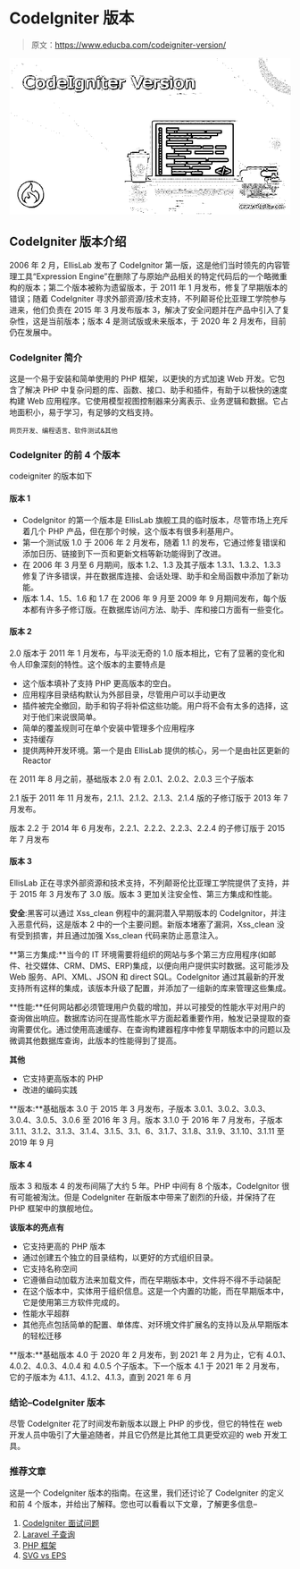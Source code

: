 # CodeIgniter 版本

> 原文：<https://www.educba.com/codeigniter-version/>

![CodeIgniter Version](img/34b306a424571a4d9036fa55473a4d9b.png)



## CodeIgniter 版本介绍

2006 年 2 月，EllisLab 发布了 CodeIgnitor 第一版，这是他们当时领先的内容管理工具“Expression Engine”在删除了与原始产品相关的特定代码后的一个略微重构的版本；第二个版本被称为遗留版本，于 2011 年 1 月发布，修复了早期版本的错误；随着 CodeIgniter 寻求外部资源/技术支持，不列颠哥伦比亚理工学院参与进来，他们负责在 2015 年 3 月发布版本 3，解决了安全问题并在产品中引入了复杂性，这是当前版本；版本 4 是测试版或未来版本，于 2020 年 2 月发布，目前仍在发展中。

### CodeIgniter 简介

这是一个易于安装和简单使用的 PHP 框架，以更快的方式加速 Web 开发。它包含了解决 PHP 中复杂问题的库、函数、接口、助手和插件，有助于以极快的速度构建 Web 应用程序。它使用模型视图控制器来分离表示、业务逻辑和数据。它占地面积小，易于学习，有足够的文档支持。

<small>网页开发、编程语言、软件测试&其他</small>

### CodeIgniter 的前 4 个版本

codeigniter 的版本如下

#### 版本 1

*   CodeIgnitor 的第一个版本是 EllisLab 旗舰工具的临时版本，尽管市场上充斥着几个 PHP 产品，但在那个时候，这个版本有很多利基用户。
*   第一个测试版 1.0 于 2006 年 2 月发布，随着 1.1 的发布，它通过修复错误和添加日历、链接到下一页和更新文档等新功能得到了改进。
*   在 2006 年 3 月至 6 月期间，版本 1.2、1.3 及其子版本 1.3.1、1.3.2、1.3.3 修复了许多错误，并在数据库连接、会话处理、助手和全局函数中添加了新功能。
*   版本 1.4、1.5、1.6 和 1.7 在 2006 年 9 月至 2009 年 9 月期间发布，每个版本都有许多子修订版。在数据库访问方法、助手、库和接口方面有一些变化。

#### 版本 2

2.0 版本于 2011 年 1 月发布，与平淡无奇的 1.0 版本相比，它有了显著的变化和令人印象深刻的特性。这个版本的主要特点是

*   这个版本填补了支持 PHP 更高版本的空白。
*   应用程序目录结构默认为外部目录，尽管用户可以手动更改
*   插件被完全撤回，助手和钩子将补偿这些功能。用户将不会有太多的选择，这对于他们来说很简单。
*   简单的覆盖规则可在单个安装中管理多个应用程序
*   支持缓存
*   提供两种开发环境。第一个是由 EllisLab 提供的核心，另一个是由社区更新的 Reactor

在 2011 年 8 月之前，基础版本 2.0 有 2.0.1、2.0.2、2.0.3 三个子版本

2.1 版于 2011 年 11 月发布，2.1.1、2.1.2、2.1.3、2.1.4 版的子修订版于 2013 年 7 月发布。

版本 2.2 于 2014 年 6 月发布，2.2.1、2.2.2、2.2.3、2.2.4 的子修订版于 2015 年 7 月发布

#### 版本 3

EllisLab 正在寻求外部资源和技术支持，不列颠哥伦比亚理工学院提供了支持，并于 2015 年 3 月发布了 3.0 版。版本 3 更加关注安全性、第三方集成和性能。

**安全**:黑客可以通过 Xss_clean 例程中的漏洞潜入早期版本的 CodeIgnitor，并注入恶意代码，这是版本 2 中的一个主要问题。新版本堵塞了漏洞，Xss_clean 没有受到损害，并且通过加强 Xss_clean 代码来防止恶意注入。

**第三方集成:**当今的 IT 环境需要将组织的网站与多个第三方应用程序(如邮件、社交媒体、CRM、DMS、ERP)集成，以便向用户提供实时数据。这可能涉及 Web 服务、API、XML、JSON 和 direct SQL。CodeIgnitor 通过其最新的开发支持所有这样的集成，该版本升级了配置，并添加了一组新的库来管理这些集成。

**性能:**任何网站都必须管理用户负载的增加，并以可接受的性能水平对用户的查询做出响应。数据库访问在提高性能水平方面起着重要作用，触发记录提取的查询需要优化。通过使用高速缓存、在查询构建器程序中修复早期版本中的问题以及微调其他数据库查询，此版本的性能得到了提高。

**其他**

*   它支持更高版本的 PHP
*   改进的编码实践

**版本:**基础版本 3.0 于 2015 年 3 月发布，子版本 3.0.1、3.0.2、3.0.3、3.0.4、3.0.5、3.0.6 至 2016 年 3 月。版本 3.1.0 于 2016 年 7 月发布，子版本 3.1.1、3.1.2、3.1.3、3.1.4、3.1.5、3.1、6、3.1.7、3.1.8、3.1.9、3.1.10、3.1.11 至 2019 年 9 月

#### 版本 4

版本 3 和版本 4 的发布间隔了大约 5 年。PHP 中间有 8 个版本，CodeIgnitor 很有可能被淘汰。但是 CodeIgniter 在新版本中带来了剧烈的升级，并保持了在 PHP 框架中的旗舰地位。

**该版本的亮点有**

*   它支持更高的 PHP 版本
*   通过创建五个独立的目录结构，以更好的方式组织目录。
*   它支持名称空间
*   它遵循自动加载方法来加载文件，而在早期版本中，文件将不得不手动装配
*   在这个版本中，实体用于组织信息。这是一个内置的功能，而在早期版本中，它是使用第三方软件完成的。
*   性能水平超群
*   其他亮点包括简单的配置、单体库、对环境文件扩展名的支持以及从早期版本的轻松迁移

**版本:**基础版本 4.0 于 2020 年 2 月发布，到 2021 年 2 月为止，它有 4.0.1、4.0.2、4.0.3、4.0.4 和 4.0.5 个子版本。下一个版本 4.1 于 2021 年 2 月发布，它的子版本为 4.1.1、4.1.2、4.1.3，直到 2021 年 6 月

### 结论–CodeIgniter 版本

尽管 CodeIgniter 花了时间发布新版本以跟上 PHP 的步伐，但它的特性在 web 开发人员中吸引了大量追随者，并且它仍然是比其他工具更受欢迎的 web 开发工具。

### 推荐文章

这是一个 CodeIgniter 版本的指南。在这里，我们还讨论了 CodeIgniter 的定义和前 4 个版本，并给出了解释。您也可以看看以下文章，了解更多信息–

1.  [CodeIgniter 面试问题](https://www.educba.com/codeigniter-interview-questions/)
2.  [Laravel 子查询](https://www.educba.com/laravel-subquery/)
3.  [PHP 框架](https://www.educba.com/php-frameworks/)
4.  [SVG vs EPS](https://www.educba.com/svg-vs-eps/)





